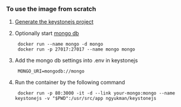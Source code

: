 ### To use the image from scratch
1. [Generate the keystonejs project](http://keystonejs.com/getting-started/)
2. Optionally start [mongo db](https://hub.docker.com/_/mongo/)

        docker run --name mongo -d mongo
        docker run -p 27017:27017 --name mongo mongo

3. Add the mongo db settings into .env in keystonejs

        MONGO_URI=mongodb://mongo

4. Run the container by the following command

        docker run -p 80:3000 -it -d --link your-mongo:mongo --name keystonejs -v "$PWD":/usr/src/app ngyukman/keystonejs

